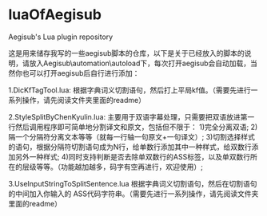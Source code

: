 # luaOfAegisub
Aegisub's Lua plugin repository

这是用来储存我写的一些aegisub脚本的仓库，以下是关于已经放入的脚本的说明，请放入Aegisub\automation\autoload下，每次打开aegisub会自动加载，当然你也可以打开aegisub后自行进行添加：

1.DicKfTagTool.lua:
  根据字典词义切割语句，然后打上平局kf值。（需要先进行一系列操作，请先阅读文件夹里面的readme）
  
2.StyleSplitByChenKyulin.lua:
  主要用于双语字幕处理，只需要把双语放进第一行然后调用程序即可简单地分割译文和原文，包括但不限于：
  1)完全分离双语;
  2)隔一个分隔符分离文本等等（就每一行轴一句原文+一句译文）;
  3)切割选择样式的语句，根据分隔符切割语句成为N行，给单数行添加其中一种样式，给双数行添加另外一种样式;
  4)同时支持判断是否去除单双数行的ASS标签，以及单双数行所在的层级等等。（功能越加越多，码字有空再进行，欢迎使用）;
  
3.UseInputStringToSplitSentence.lua
  根据字典词义切割语句，然后在切割语句的中间加入你输入的 ASS代码字符串。（需要先进行一系列操作，请先阅读文件夹里面的readme）
  
